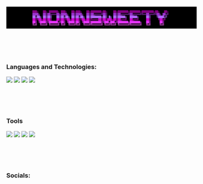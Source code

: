 ![Header](https://github.com/Fafnot/Fafnot/blob/main/WindowsTerminal_xUFV7rxoP5.png)




<br />
<br />
<br />

### Languages and Technologies:
<img src="https://img.shields.io/badge/python-black?style=for-the-badge&logo=python&logoColor=blue"> <img src="https://img.shields.io/badge/html-black?style=for-the-badge&logo=html5&logoColor=red"> <img src="https://img.shields.io/badge/css-black?style=for-the-badge&logo=css3&logoColor=blue"> <img src="https://img.shields.io/badge/figma-black?style=for-the-badge&logo=figma&logoColor=red">


<br />
<br />
<br />

### Tools
<img src="https://img.shields.io/badge/nvim-black?style=for-the-badge&logo=neovim&logoColor=green"> <img src="https://img.shields.io/badge/vs code-black?style=for-the-badge&logoColor=blue"> <img src="https://img.shields.io/badge/firefox-black?style=for-the-badge&logo=firefoxbrowser&logoColor=red"> <img src="https://img.shields.io/badge/pycharm-black?style=for-the-badge&logo=pycharm&logoColor=green"> 




<br />
<br />
<br />

### Socials:







